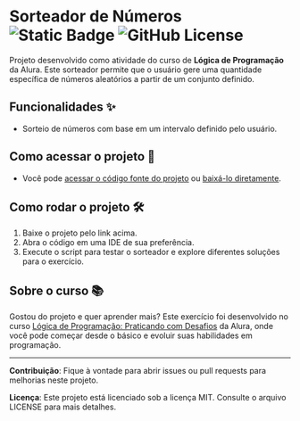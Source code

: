 # Sorteador de Números ![Static Badge](https://img.shields.io/badge/Alura-darkblue) ![GitHub License](https://img.shields.io/github/license/felphisss/sorteador-numeros)

Projeto desenvolvido como atividade do curso de **Lógica de Programação** da Alura. Este sorteador permite que o usuário gere uma quantidade específica de números aleatórios a partir de um conjunto definido.

## Funcionalidades ✨
- Sorteio de números com base em um intervalo definido pelo usuário.

## Como acessar o projeto 📁
- Você pode [acessar o código fonte do projeto](https://github.com/felphisss/sorteador-numeros/tree/master) ou [baixá-lo diretamente](https://github.com/felphisss/sorteador-numeros/archive/refs/heads/master.zip).

## Como rodar o projeto 🛠️
1. Baixe o projeto pelo link acima.
2. Abra o código em uma IDE de sua preferência.
3. Execute o script para testar o sorteador e explore diferentes soluções para o exercício.

## Sobre o curso 📚
Gostou do projeto e quer aprender mais? Este exercício foi desenvolvido no curso [Lógica de Programação: Praticando com Desafios](https://cursos.alura.com.br/course/logica-programacao-praticando-desafios) da Alura, onde você pode começar desde o básico e evoluir suas habilidades em programação.

---

**Contribuição**: Fique à vontade para abrir issues ou pull requests para melhorias neste projeto.  

**Licença**: Este projeto está licenciado sob a licença MIT. Consulte o arquivo LICENSE para mais detalhes.
